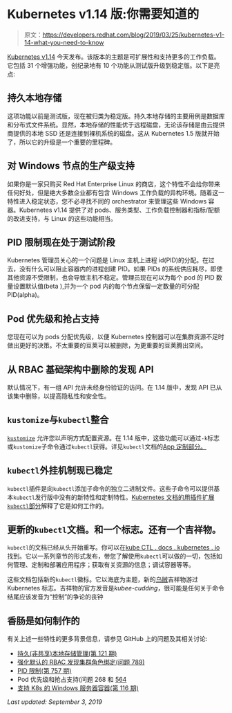 # Kubernetes v1.14 版:你需要知道的

> 原文：<https://developers.redhat.com/blog/2019/03/25/kubernetes-v1-14-what-you-need-to-know>

[Kubernetes v1.14](https://kubernetes.io) 今天发布。该版本的主题是可扩展性和支持更多的工作负载。它包括 31 个增强功能，创纪录地有 10 个功能从测试版升级到稳定版。以下是亮点:

## 持久本地存储

这项功能以前是测试版，现在被归类为稳定版。持久本地存储的主要用例是数据库和分布式文件系统。显然，本地存储的性能优于远程磁盘，无论该存储是由云提供商提供的本地 SSD 还是连接到裸机系统的磁盘。这从 Kubernetes 1.5 版就开始了，所以它的升级是一个重要的里程碑。

## 对 Windows 节点的生产级支持

如果你是一家只购买 Red Hat Enterprise Linux 的商店，这个特性不会给你带来任何好处，但是绝大多数企业都有包含 Windows 工作负载的异构环境。随着这一特性进入稳定状态，您不必寻找不同的 orchestrator 来管理这些 Windows 容器。Kubernetes v1.14 提供了对 pods、服务类型、工作负载控制器和指标/配额的改进支持，与 Linux 的这些功能相当。

## PID 限制现在处于测试阶段

Kubernetes 管理员关心的一个问题是 Linux 主机上进程 id(PID)的分配。在过去，没有什么可以阻止容器内的进程创建 PID。如果 PIDs 的系统供应耗尽，即使其他资源不受限制，也会导致主机不稳定。管理员现在可以为每个 pod 的 PID 数量设置默认值(beta ),并为一个 pod 内的每个节点保留一定数量的可分配 PID(alpha)。

## Pod 优先级和抢占支持

您现在可以为 pods 分配优先级，以便 Kubernetes 控制器可以在集群资源不足时做出更好的决策。不太重要的豆荚可以被删除，为更重要的豆荚腾出空间。

## 从 RBAC 基础架构中删除的发现 API

默认情况下，有一组 API 允许未经身份验证的访问。在 1.14 版中，发现 API 已从该集中删除，以提高隐私性和安全性。

## `kustomize`与`kubectl`整合

[`kustomize`](https://kustomize.io) 允许您以声明方式配置资源。在 1.14 版中，这些功能可以通过`-k`标志或`kustomize`子命令通过`kubectl`获得。详见`kubectl`文档的[App 定制部分。](https://kubectl.docs.kubernetes.io/pages/app_customization/introduction.html)

## `kubectl`外挂机制现已稳定

`kubectl`插件是向`kubectl`添加子命令的独立二进制文件。这些子命令可以提供基本`kubectl`发行版中没有的新特性和定制特性。[Kubernetes 文档的用插件扩展`kubectl`部分](https://kubernetes.io/docs/tasks/extend-kubectl/kubectl-plugins/)解释了它是如何工作的。

## 更新的`kubectl`文档。和一个标志。还有一个吉祥物。

`kubectl`的文档已经从头开始重写。你可以在[kube CTL . docs . kubernetes . io](https://kubectl.docs.kubernetes.io)找到。它以一系列章节的形式发布，带您了解使用`kubectl`可以做的一切，包括如何管理、定制和部署应用程序；获取有关资源的信息；调试容器等等。

这些文档包括新的`kubectl`徽标。它以海底为主题，新的[乌贼](https://en.wikipedia.org/wiki/Cuttlefish)吉祥物游过 Kubernetes 标志。吉祥物的官方发音是*kubee-cudding*，很可能是任何关于命令结尾应该发音为“控制”的争论的丧钟

## 香肠是如何制作的

有关上述一些特性的更多背景信息，请参见 GitHub 上的问题及其相关讨论:

*   [持久(非共享)本地存储管理(第 121 期)](https://github.com/kubernetes/enhancements/issues/121)
*   [强化默认的 RBAC 发现集群角色绑定(问题 789)](https://github.com/kubernetes/enhancements/issues/789)
*   [PID 限制(第 757 期)](https://github.com/kubernetes/enhancements/issues/757)
*   Pod 优先级和抢占支持(问题 268 和 [564](https://github.com/kubernetes/enhancements/issues/564)
*   [支持 K8s 的 Windows 服务器容器(第 116 期)](https://github.com/kubernetes/enhancements/issues/116)

*Last updated: September 3, 2019*